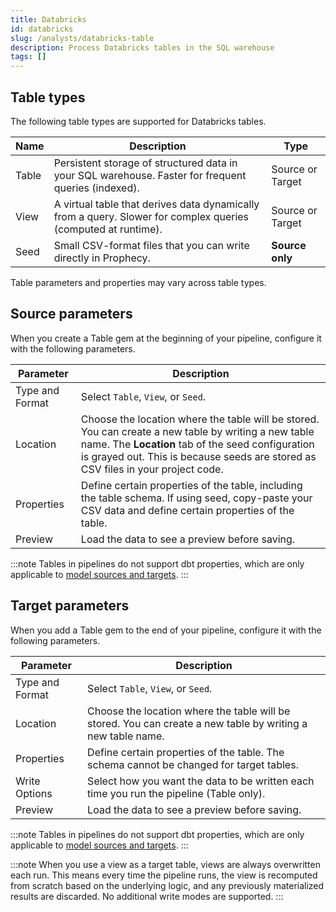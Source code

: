 ```yaml
---
title: Databricks
id: databricks
slug: /analysts/databricks-table
description: Process Databricks tables in the SQL warehouse
tags: []
---
```


## Table types

The following table types are supported for Databricks tables.

| Name  | Description                                                                                                   | Type             |
| ----- | ------------------------------------------------------------------------------------------------------------- | ---------------- |
| Table | Persistent storage of structured data in your SQL warehouse. Faster for frequent queries (indexed).           | Source or Target |
| View  | A virtual table that derives data dynamically from a query. Slower for complex queries (computed at runtime). | Source or Target |
| Seed  | Small CSV-format files that you can write directly in Prophecy.                                               | **Source only**  |

Table parameters and properties may vary across table types.

## Source parameters

When you create a Table gem at the beginning of your pipeline, configure it with the following parameters.

| Parameter       | Description                                                                                                                                                                                                                                   |
| --------------- | --------------------------------------------------------------------------------------------------------------------------------------------------------------------------------------------------------------------------------------------- |
| Type and Format | Select `Table`, `View`, or `Seed`.                                                                                                                                                                                                            |
| Location        | Choose the location where the table will be stored. You can create a new table by writing a new table name. The **Location** tab of the seed configuration is grayed out. This is because seeds are stored as CSV files in your project code. |
| Properties      | Define certain properties of the table, including the table schema. If using seed, copy-paste your CSV data and define certain properties of the table.                                                                                       |
| Preview         | Load the data to see a preview before saving.                                                                                                                                                                                                 |

:::note
Tables in pipelines do not support dbt properties, which are only applicable to [model sources and targets](/analysts/model-sources-and-targets).
:::

## Target parameters

When you add a Table gem to the end of your pipeline, configure it with the following parameters.

| Parameter       | Description                                                                                                 |
| --------------- | ----------------------------------------------------------------------------------------------------------- |
| Type and Format | Select `Table`, `View`, or `Seed`.                                                                          |
| Location        | Choose the location where the table will be stored. You can create a new table by writing a new table name. |
| Properties      | Define certain properties of the table. The schema cannot be changed for target tables.                     |
| Write Options   | Select how you want the data to be written each time you run the pipeline (Table only).                     |
| Preview         | Load the data to see a preview before saving.                                                               |

:::note
Tables in pipelines do not support dbt properties, which are only applicable to [model sources and targets](/analysts/model-sources-and-targets).
:::

:::note
When you use a view as a target table, views are always overwritten each run. This means every time the pipeline runs, the view is recomputed from scratch based on the underlying logic, and any previously materialized results are discarded. No additional write modes are supported.
:::
